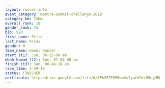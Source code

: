 ```yaml
---
layout: runner-info 
event_category: mantra-summit-challenge-2019 
category_km: 15km 
overall_rank: 16
gender_rank: 15
bib: 920
first_name: Prito
last_name: Aries
gender: M
team_name: Gamel Runner
start_(t1): Sun, 06-15-00 am
mbah_kamad_(t2): Sun, 07-04-00 am
finish_(t3): Sun, 08-44-16 am
race_time: 2-29-16
status: FINISHER
certficate: https:drive.google.com/file/d/1PkSPZT099wu3xIjwCdYdrN9nyMBLzKpL/view?usp=sharing
---
```

